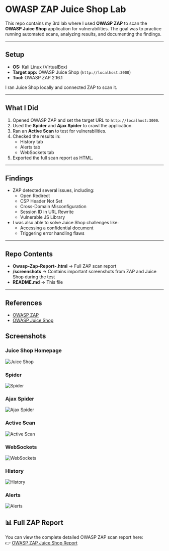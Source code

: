 # OWASP ZAP Juice Shop Lab

This repo contains my 3rd lab where I used **OWASP ZAP** to scan the **OWASP Juice Shop** application for vulnerabilities. The goal was to practice running automated scans, analyzing results, and documenting the findings.

---

## Setup
- **OS:** Kali Linux (VirtualBox)  
- **Target app:** OWASP Juice Shop (`http://localhost:3000`)  
- **Tool:** OWASP ZAP 2.16.1  

I ran Juice Shop locally and connected ZAP to scan it.

---

## What I Did
1. Opened OWASP ZAP and set the target URL to `http://localhost:3000`.
2. Used the **Spider** and **Ajax Spider** to crawl the application.
3. Ran an **Active Scan** to test for vulnerabilities.
4. Checked the results in:
   - History tab  
   - Alerts tab  
   - WebSockets tab  
5. Exported the full scan report as HTML.

---

## Findings
- ZAP detected several issues, including:
  - Open Redirect
  - CSP Header Not Set
  - Cross-Domain Misconfiguration
  - Session ID in URL Rewrite
  - Vulnerable JS Library  
- I was also able to solve Juice Shop challenges like:
  - Accessing a confidential document  
  - Triggering error handling flaws  

---

## Repo Contents
- **Owasp-Zap-Report-.html** → Full ZAP scan report  
- **/screenshots** → Contains important screenshots from ZAP and Juice Shop during the test  
- **README.md** → This file  

---

## References
- [OWASP ZAP](https://www.zaproxy.org/)  
- [OWASP Juice Shop](https://owasp.org/www-project-juice-shop/) 

## Screenshots

### Juice Shop Homepage
![Juice Shop](docs/screenshots/Owasp%20Juice%20Shop.jpg)

### Spider
![Spider](docs/screenshots/Spider.jpg)

### Ajax Spider
![Ajax Spider](docs/screenshots/Ajax%20Spider.jpg)

### Active Scan
![Active Scan](docs/screenshots/Active%20Scan.jpg)

### WebSockets
![WebSockets](docs/screenshots/WebSockets.jpg)

### History
![History](docs/screenshots/History.jpg)

### Alerts
![Alerts](docs/screenshots/Alerts.jpg)

## 📊 Full ZAP Report
You can view the complete detailed OWASP ZAP scan report here:  
👉 [OWASP ZAP Juice Shop Report](https://numanshaik-security.github.io/owasp-zap-juice-shop-lab/docs/owasp-zap-report.html)



